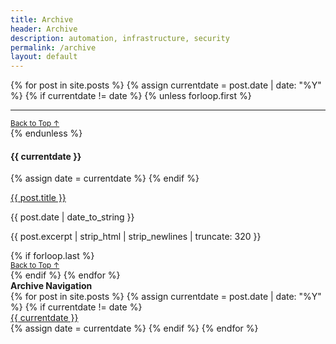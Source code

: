 ```yaml
---
title: Archive
header: Archive
description: automation, infrastructure, security
permalink: /archive
layout: default
---
```

<div class="row justify-content-center">
  <div class="col-10">
      <div class="col-md-10 px-3">
{% for post in site.posts %}
  {% assign currentdate = post.date | date: "%Y" %}
  {% if currentdate != date %}
    {% unless forloop.first %}
    <hr class="mb-0">
    <div class="d-flex justify-content-end"><small><a href="{{ page.url }}/#archive-menu" class="text-uppercase text-dark text-decoration-none">Back to Top ↑</a></small></div>
    {% endunless %}
    <p class="mb-auto px-1" id="y{{ currentdate }}"><h4>{{ currentdate }}</h4></p>
    {% assign date = currentdate %}
  {% endif %}
  <p class="mb-auto px-1 h5"><a href="{{ post.url }}" class="text-dark text-decoration-none mb-auto">{{ post.title }}</a></p>
  <p class="mb-auto px-1">{{ post.date | date_to_string }}</p>
  <p class="mb-auto px-1 pb-3">{{ post.excerpt | strip_html | strip_newlines | truncate: 320 }}</p>
  {% if forloop.last %}
    <div class="d-flex justify-content-end"><small><a href="{{ page.url }}/#archive-menu" class="text-uppercase text-dark text-decoration-none">Back to Top ↑</a></small></div>
  {% endif %}
{% endfor %}
</div>
  </div>
  <div class="col-2">
      <div class="container text-center col-md-6"  id="archive-menu">
        <div class="row justify-content-sm-left row-cols-1">
          <strong>Archive Navigation</strong>
        </div>
      <div class="row justify-content-sm-left row-cols-1">
        {% for post in site.posts %}
        {% assign currentdate = post.date | date: "%Y" %}
        {% if currentdate != date %}
      <div class="p-2 bg-light border"><a href="{{ page.url }}/#y{{ currentdate }}" class="text-uppercase fs-6 text-dark">{{ currentdate }}</a></div>
        {% assign date = currentdate %} 
        {% endif %}
        {% endfor %}
      </div>
      </div>
  </div>
</div>




